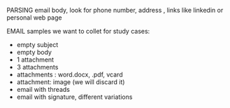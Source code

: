 

PARSING email body, look for phone number, address , links like linkedin or personal web page


EMAIL samples we want to collet for study cases:
- empty subject  
- empty body  
- 1 attachment  
- 3 attachments  
- attachments : word.docx, .pdf, vcard  
- attachment: image (we will discard it)  
- email with threads  
- email with signature, different variations  